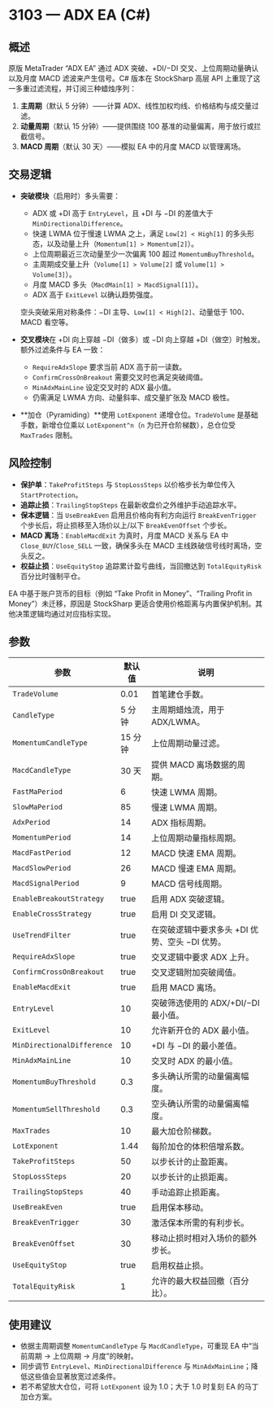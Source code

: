 # 3103 — ADX EA (C#)

## 概述
原版 MetaTrader “ADX EA” 通过 ADX 突破、+DI/−DI 交叉、上位周期动量确认以及月度 MACD 滤波来产生信号。C# 版本在 StockSharp 高层 API 上重现了这一多重过滤流程，并订阅三种蜡烛序列：

1. **主周期**（默认 5 分钟）——计算 ADX、线性加权均线、价格结构与成交量过滤。
2. **动量周期**（默认 15 分钟）——提供围绕 100 基准的动量偏离，用于放行或拦截信号。
3. **MACD 周期**（默认 30 天）——模拟 EA 中的月度 MACD 以管理离场。

## 交易逻辑
- **突破模块**（启用时）多头需要：
  - ADX 或 +DI 高于 `EntryLevel`，且 +DI 与 −DI 的差值大于 `MinDirectionalDifference`。
  - 快速 LWMA 位于慢速 LWMA 之上，满足 `Low[2] < High[1]` 的多头形态，以及动量上升（`Momentum[1] > Momentum[2]`）。
  - 上位周期最近三次动量至少一次偏离 100 超过 `MomentumBuyThreshold`。
  - 主周期成交量上升（`Volume[1] > Volume[2]` 或 `Volume[1] > Volume[3]`）。
  - 月度 MACD 多头（`MacdMain[1] > MacdSignal[1]`）。
  - ADX 高于 `ExitLevel` 以确认趋势强度。

  空头突破采用对称条件：−DI 主导、`Low[1] < High[2]`、动量低于 100、MACD 看空等。

- **交叉模块**在 +DI 向上穿越 −DI（做多）或 −DI 向上穿越 +DI（做空）时触发。额外过滤条件与 EA 一致：
  - `RequireAdxSlope` 要求当前 ADX 高于前一读数。
  - `ConfirmCrossOnBreakout` 需要交叉时也满足突破阈值。
  - `MinAdxMainLine` 设定交叉时的 ADX 最小值。
  - 仍需满足 LWMA 方向、动量斜率、成交量扩张及 MACD 极性。

- **加仓（Pyramiding）**使用 `LotExponent` 递增仓位。`TradeVolume` 是基础手数，新增仓位乘以 `LotExponent^n`（`n` 为已开仓阶梯数），总仓位受 `MaxTrades` 限制。

## 风险控制
- **保护单**：`TakeProfitSteps` 与 `StopLossSteps` 以价格步长为单位传入 `StartProtection`。
- **追踪止损**：`TrailingStopSteps` 在最新收盘价之外维护手动追踪水平。
- **保本逻辑**：当 `UseBreakEven` 启用且价格向有利方向运行 `BreakEvenTrigger` 个步长后，将止损移至入场价以上/以下 `BreakEvenOffset` 个步长。
- **MACD 离场**：`EnableMacdExit` 为真时，月度 MACD 关系与 EA 中 `Close_BUY`/`Close_SELL` 一致，确保多头在 MACD 主线跌破信号线时离场，空头反之。
- **权益止损**：`UseEquityStop` 追踪累计盈亏曲线，当回撤达到 `TotalEquityRisk` 百分比时强制平仓。

EA 中基于账户货币的目标（例如 “Take Profit in Money”、“Trailing Profit in Money”）未迁移，原因是 StockSharp 更适合使用价格距离与内置保护机制。其他决策逻辑均通过对应指标实现。

## 参数
| 参数 | 默认值 | 说明 |
|------|--------|------|
| `TradeVolume` | 0.01 | 首笔建仓手数。 |
| `CandleType` | 5 分钟 | 主周期蜡烛流，用于 ADX/LWMA。 |
| `MomentumCandleType` | 15 分钟 | 上位周期动量过滤。 |
| `MacdCandleType` | 30 天 | 提供 MACD 离场数据的周期。 |
| `FastMaPeriod` | 6 | 快速 LWMA 周期。 |
| `SlowMaPeriod` | 85 | 慢速 LWMA 周期。 |
| `AdxPeriod` | 14 | ADX 指标周期。 |
| `MomentumPeriod` | 14 | 上位周期动量指标周期。 |
| `MacdFastPeriod` | 12 | MACD 快速 EMA 周期。 |
| `MacdSlowPeriod` | 26 | MACD 慢速 EMA 周期。 |
| `MacdSignalPeriod` | 9 | MACD 信号线周期。 |
| `EnableBreakoutStrategy` | true | 启用 ADX 突破逻辑。 |
| `EnableCrossStrategy` | true | 启用 DI 交叉逻辑。 |
| `UseTrendFilter` | true | 在突破逻辑中要求多头 +DI 优势、空头 −DI 优势。 |
| `RequireAdxSlope` | true | 交叉逻辑中要求 ADX 上升。 |
| `ConfirmCrossOnBreakout` | true | 交叉逻辑附加突破阈值。 |
| `EnableMacdExit` | true | 启用 MACD 离场。 |
| `EntryLevel` | 10 | 突破筛选使用的 ADX/+DI/−DI 最小值。 |
| `ExitLevel` | 10 | 允许新开仓的 ADX 最小值。 |
| `MinDirectionalDifference` | 10 | +DI 与 −DI 的最小差值。 |
| `MinAdxMainLine` | 10 | 交叉时 ADX 的最小值。 |
| `MomentumBuyThreshold` | 0.3 | 多头确认所需的动量偏离幅度。 |
| `MomentumSellThreshold` | 0.3 | 空头确认所需的动量偏离幅度。 |
| `MaxTrades` | 10 | 最大加仓阶梯数。 |
| `LotExponent` | 1.44 | 每阶加仓的体积倍增系数。 |
| `TakeProfitSteps` | 50 | 以步长计的止盈距离。 |
| `StopLossSteps` | 20 | 以步长计的止损距离。 |
| `TrailingStopSteps` | 40 | 手动追踪止损距离。 |
| `UseBreakEven` | true | 启用保本移动。 |
| `BreakEvenTrigger` | 30 | 激活保本所需的有利步长。 |
| `BreakEvenOffset` | 30 | 移动止损时相对入场价的额外步长。 |
| `UseEquityStop` | true | 启用权益止损。 |
| `TotalEquityRisk` | 1 | 允许的最大权益回撤（百分比）。 |

## 使用建议
- 依据主周期调整 `MomentumCandleType` 与 `MacdCandleType`，可重现 EA 中“当前周期 → 上位周期 → 月度”的映射。
- 同步调节 `EntryLevel`、`MinDirectionalDifference` 与 `MinAdxMainLine`；降低这些值会显著放宽过滤条件。
- 若不希望放大仓位，可将 `LotExponent` 设为 1.0；大于 1.0 时复刻 EA 的马丁加仓方案。


